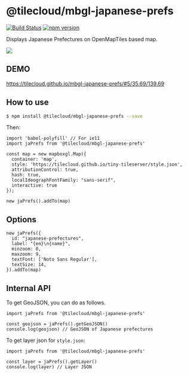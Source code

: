 # @tilecloud/mbgl-japanese-prefs

[![Build Status](https://travis-ci.org/tilecloud/mbgl-japanese-prefs.svg?branch=master)](https://travis-ci.org/tilecloud/mbgl-japanese-prefs)
[![npm version](https://badge.fury.io/js/%40tilecloud%2Fmbgl-japanese-prefs.svg)](https://badge.fury.io/js/%40tilecloud%2Fmbgl-japanese-prefs)

Displays Japanese Prefectures on OpenMapTiles based map.

![](https://www.evernote.com/l/ABWnbE4DWjVMIZtXY-5aKm1T8UIFLQWIuQ8B/image.png)

## DEMO

https://tilecloud.github.io/mbgl-japanese-prefs/#5/35.69/139.69

## How to use

```bash
$ npm install @tilecloud/mbgl-japanese-prefs --save
```

Then:

```node
import 'babel-polyfill' // For ie11
import jaPrefs from '@tilecloud/mbgl-japanese-prefs'

const map = new mapboxgl.Map({
  container: 'map',
  style: 'https://tilecloud.github.io/tiny-tileserver/style.json',
  attributionControl: true,
  hash: true,
  localIdeographFontFamily: "sans-serif",
  interactive: true
});

new jaPrefs().addTo(map)
```

## Options

```node
new jaPrefs({
  id: "japanese-prefectures",
  label: "{en}\n{name}",
  minzoom: 0,
  maxzoom: 9,
  textFont: ['Noto Sans Regular'],
  textSize: 14,
}).addTo(map)
```

## Internal API

To get GeoJSON, you can do as follows.

```node
import jaPrefs from '@tilecloud/mbgl-japanese-prefs'

const geojson = jaPrefs().getGeoJSON()
console.log(geojson) // GeoJSON of Japanese prefectures
```

To get layer json for `style.json`:

```node
import jaPrefs from '@tilecloud/mbgl-japanese-prefs'

const layer = jaPrefs().getLayer()
console.log(layer) // Layer JSON
```
